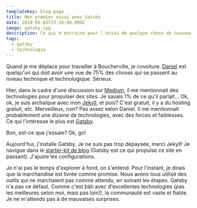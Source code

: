 ```yaml
---
templateKey: blog-page
title: Mon premier essai avec Gatsby
date: 2019-05-03T23:28:00.000Z
image: gatsby.jpg
description: Ce qui m'entraine pour l'essai de quelque chose de nouveau.
tags:
  - gatsby
  - technologie
---
```


Quand je me déplace pour travailler à Boucherville, je covoiture.
[Daniel](https://www.linkedin.com/in/danieljomphe/) est quelqu'un qui doit avoir une vue de 75% des choses qui se passent au niveau technique et technologique.
Sérieux.

Hier, dans le cadre d'une discussion sur [Medium](https://medium.com/), il me mentionnait des technologies pour propulser des sites.
Je savais 1% de ce qu'il parlait...
Ok, ok, je suis archaïque avec mon [Jekyll](https://jekyllrb.com/), et puis?
C'est gratuit, il y a du hosting gratuit, etc.
Merveilleux, non?
Pas assez selon Daniel.
Il me mentionnait probablement une dizaine de technologies, avec des forces et faiblesses.
Ce qui l'intéresse le plus est [Gatsby](https://www.gatsbyjs.org/).

Bon, est-ce que j'essaie?
Ok, go!

Aujourd'hui, j'installe Gatsby.
Je ne suis pas trop dépaysée, merci Jekyll!
Je navigue dans le [starter-kit de blog](https://www.gatsbyjs.org/starters/gatsbyjs/gatsby-starter-blog/) (Gatsby est ce qui propulse ce site en passant).
J'ajuste les configurations.

Je n'ai pas le temps d'explorer à fond, on s'entend.
Pour l'instant, je dirais que la marchandise est livrée comme promise.
Nous avons tous utilisé des outils qui ne marchaient pas comme attendu, en suivant les étapes.
Gatsby n'a pas ce défaut.
Comme c'est bâti avec d'excellentes technologies (pas les meilleures selon moi, mais pas loin!), la communauté est vaste et fiable.
Je ne m'attends pas à de mauvaises surprises.
